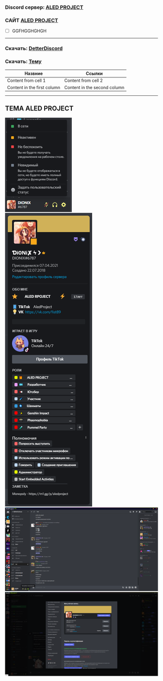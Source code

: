 ### Discord сервер: [ALED PROJECT](https://discord.gg/rQHRex2)
### САЙТ [ALED PROJECT](https://aledproject.github.io)
- [ ] GGFHGGHGHGH
---
### Скачать: [DetterDiscord](https://BetterDiscord.app)
### Скачать: [Тему](https://github.com/ALEDPROJECT/ALED-THEME/releases/download/Stable/aledproject.theme.css)
Назвние | Ссылки
------------ | -------------
Content from cell 1 | Content from cell 2
Content in the first column | Content in the second column
---
## ТЕМА ALED PROJECT 
![](statusmenu.png) ![](profile.png) ![](theme.png) ![](settings.png)
